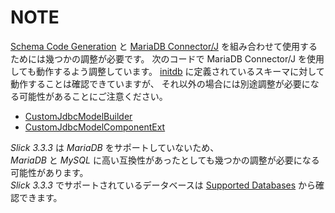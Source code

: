 # NOTE

[Schema Code Generation](https://scala-slick.org/doc/3.3.3/code-generation.html) と [MariaDB Connector/J](https://mariadb.com/kb/en/about-mariadb-connector-j/) を組み合わせて使用するためには幾つかの調整が必要です。
次のコードで MariaDB Connector/J を使用しても動作するよう調整しています。
[initdb](../../../../docker/mariadb/initdb) に定義されているスキーマに対して動作することは確認できていますが、
それ以外の場合には別途調整が必要になる可能性があることにご注意ください。

- [CustomJdbcModelBuilder](CustomMySQLModelBuilder.scala)
- [CustomJdbcModelComponentExt](./CustomJdbcModelComponentExt.scala)

*Slick 3.3.3* は *MariaDB* をサポートしていないため、  
*MariaDB* と *MySQL* に高い互換性があったとしても幾つかの調整が必要になる可能性があります。  
*Slick 3.3.3* でサポートされているデータベースは [Supported Databases](https://scala-slick.org/doc/3.3.3/supported-databases.html) から確認できます。
